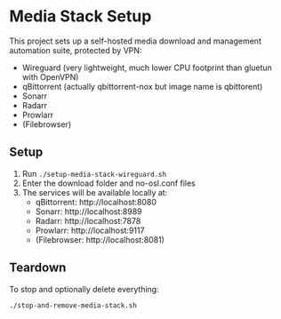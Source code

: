 # Media Stack Setup

This project sets up a self-hosted media download and management automation suite, protected by VPN:

- Wireguard (very lightweight, much lower CPU footprint than gluetun with OpenVPN)
- qBittorrent (actually qbittorrent-nox but image name is qbittorent)
- Sonarr
- Radarr
- Prowlarr
- (Filebrowser)

## Setup

1. Run `./setup-media-stack-wireguard.sh`
2. Enter the download folder and no-osl.conf files
3. The services will be available locally at:
   - qBittorrent: http://localhost:8080
   - Sonarr: http://localhost:8989
   - Radarr: http://localhost:7878
   - Prowlarr: http://localhost:9117
   - (Filebrowser: http://localhost:8081)

## Teardown

To stop and optionally delete everything:

```bash
./stop-and-remove-media-stack.sh
```
